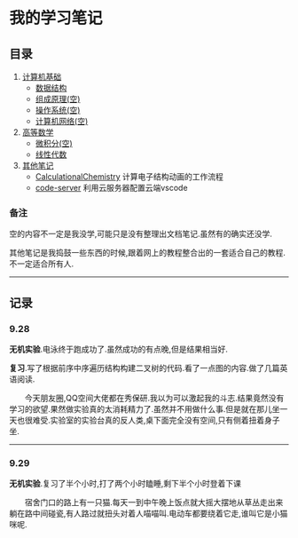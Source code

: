 # 我的学习笔记
## 目录
1. [计算机基础](https://github.com/hhhhfff/myNotes/tree/master/ComputerScience)
    - [数据结构](https://github.com/hhhhfff/myNotes/tree/master/ComputerScience/DataStructure/DataStructure.md)
    - [组成原理(空)](https://github.com/hhhhfff/myNotes/tree/master/ComputerScience/ComputerOrganization)
    - [操作系统(空)](https://github.com/hhhhfff/myNotes/tree/master/ComputerScience/OperatingSystem)
    - [计算机网络(空)](https://github.com/hhhhfff/myNotes/tree/master/ComputerScience/ComputerNetworking)
2. [高等数学](https://github.com/hhhhfff/myNotes/tree/master/FurtherMathematics)
    - [微积分(空)](https://github.com/hhhhfff/myNotes/tree/master/FurtherMathematics/LinearAlgebra)
    - [线性代数](https://github.com/hhhhfff/myNotes/tree/master/FurtherMathematics/InfinitesimalCalculus)
3. [其他笔记](https://github.com/hhhhfff/myNotes/tree/master/MyExperience)
    - [CalculationalChemistry](https://github.com/hhhhfff/myNotes/tree/master/MyExperience/CalculationalChemistry.md)
    计算电子结构动画的工作流程
    - [code-server](https://github.com/hhhhfff/myNotes/tree/master/MyExperience/code-server.md)
    利用云服务器配置云端vscode

### 备注
空的内容不一定是我没学,可能只是没有整理出文档笔记.虽然有的确实还没学.

其他笔记是我捣鼓一些东西的时候,跟着网上的教程整合出的一套适合自己的教程.不一定适合所有人.

---

## 记录
### 9.28
**无机实验**.电泳终于跑成功了.虽然成功的有点晚,但是结果相当好.

**复习**.写了根据前序中序遍历结构构建二叉树的代码.看了一点图的内容.做了几篇英语阅读.

&emsp;&emsp;今天朋友圈,QQ空间大佬都在秀保研.我以为可以激起我的斗志.结果竟然没有学习的欲望.果然做实验真的太消耗精力了.虽然并不用做什么事.但是就在那儿坐一天也很难受.实验室的实验台真的反人类,桌下面完全没有空间,只有侧着扭着身子坐.

---

### 9.29
**无机实验**.复习了半个小时,打了两个小时瞌睡,剩下半个小时登着下课

&emsp;&emsp;宿舍门口的路上有一只猫.每天一到中午晚上饭点就大摇大摆地从草丛走出来躺在路中间碰瓷,有人路过就扭头对着人喵喵叫.电动车都要绕着它走,谁叫它是小猫咪呢.